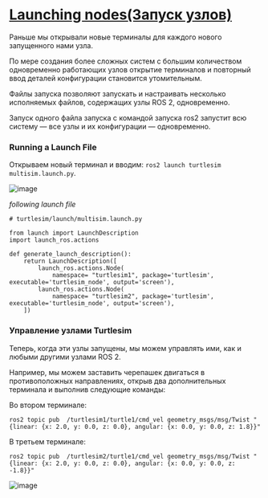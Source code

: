 # [Launching nodes(Запуск узлов)](https://docs.ros.org/en/rolling/Tutorials/Beginner-CLI-Tools/Launching-Multiple-Nodes/Launching-Multiple-Nodes.html)

Раньше мы открывали новые терминалы для каждого нового запущенного нами узла. 

По мере создания более сложных систем с большим количеством одновременно работающих узлов открытие терминалов и повторный ввод деталей конфигурации становится утомительным.

Файлы запуска позволяют запускать и настраивать несколько исполняемых файлов, содержащих узлы ROS 2, одновременно.

Запуск одного файла запуска с командой запуска ros2 запустит всю систему — все узлы и их конфигурации — одновременно.

### Running a Launch File
Открываем новый терминал и вводим: `ros2 launch turtlesim multisim.launch.py`.

![image](https://github.com/user-attachments/assets/ac1d08b6-9ef0-4ed9-b296-d23240cc99bb)

*following launch file*
```
# turtlesim/launch/multisim.launch.py

from launch import LaunchDescription
import launch_ros.actions

def generate_launch_description():
    return LaunchDescription([
        launch_ros.actions.Node(
            namespace= "turtlesim1", package='turtlesim', executable='turtlesim_node', output='screen'),
        launch_ros.actions.Node(
            namespace= "turtlesim2", package='turtlesim', executable='turtlesim_node', output='screen'),
    ])
```

### Управление узлами Turtlesim
Теперь, когда эти узлы запущены, мы можем управлять ими, как и любыми другими узлами ROS 2. 

Например, мы можем заставить черепашек двигаться в противоположных направлениях, открыв два дополнительных терминала и выполнив следующие команды:

Во втором терминале:
```
ros2 topic pub  /turtlesim1/turtle1/cmd_vel geometry_msgs/msg/Twist "{linear: {x: 2.0, y: 0.0, z: 0.0}, angular: {x: 0.0, y: 0.0, z: 1.8}}"
```
В третьем терминале:
```
ros2 topic pub  /turtlesim2/turtle1/cmd_vel geometry_msgs/msg/Twist "{linear: {x: 2.0, y: 0.0, z: 0.0}, angular: {x: 0.0, y: 0.0, z: -1.8}}"
```
![image](https://github.com/user-attachments/assets/45c4662f-182f-4da6-b54f-8ac8cb77abd9)
